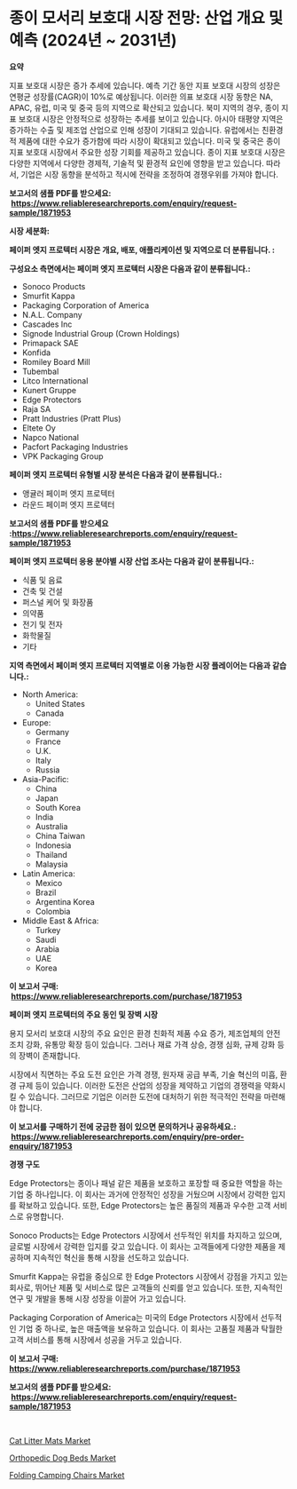 <p><h1>종이 모서리 보호대 시장 전망: 산업 개요 및 예측 (2024년 ~ 2031년)</h1></p><p><strong>요약</strong></p>
<p><p>지표 보호대 시장은 증가 추세에 있습니다. 예측 기간 동안 지표 보호대 시장의 성장은 연평균 성장률(CAGR)이 10%로 예상됩니다. 이러한 의표 보호대 시장 동향은 NA, APAC, 유럽, 미국 및 중국 등의 지역으로 확산되고 있습니다. 북미 지역의 경우, 종이 지표 보호대 시장은 안정적으로 성장하는 추세를 보이고 있습니다. 아시아 태평양 지역은 증가하는 수출 및 제조업 산업으로 인해 성장이 기대되고 있습니다. 유럽에서는 친환경적 제품에 대한 수요가 증가함에 따라 시장이 확대되고 있습니다. 미국 및 중국은 종이 지표 보호대 시장에서 주요한 성장 기회를 제공하고 있습니다. 종이 지표 보호대 시장은 다양한 지역에서 다양한 경제적, 기술적 및 환경적 요인에 영향을 받고 있습니다. 따라서, 기업은 시장 동향을 분석하고 적시에 전략을 조정하여 경쟁우위를 가져야 합니다.</p></p>
<p><strong>보고서의 샘플 PDF를 받으세요: &nbsp;<a href="https://www.reliableresearchreports.com/enquiry/request-sample/1871953">https://www.reliableresearchreports.com/enquiry/request-sample/1871953</a></strong></p>
<p><strong>시장 세분화:</strong></p>
<p><strong> 페이퍼 엣지 프로텍터 시장은 개요, 배포, 애플리케이션 및 지역으로 더 분류됩니다. :</strong></p>
<p><strong>구성요소 측면에서는 페이퍼 엣지 프로텍터 시장은 다음과 같이 분류됩니다.:</strong></p>
<p><ul><li>Sonoco Products</li><li>Smurfit Kappa</li><li>Packaging Corporation of America</li><li>N.A.L. Company</li><li>Cascades Inc</li><li>Signode Industrial Group (Crown Holdings)</li><li>Primapack SAE</li><li>Konfida</li><li>Romiley Board Mill</li><li>Tubembal</li><li>Litco International</li><li>Kunert Gruppe</li><li>Edge Protectors</li><li>Raja SA</li><li>Pratt Industries (Pratt Plus)</li><li>Eltete Oy</li><li>Napco National</li><li>Pacfort Packaging Industries</li><li>VPK Packaging Group</li></ul></p>
<p><strong> 페이퍼 엣지 프로텍터 유형별 시장 분석은 다음과 같이 분류됩니다.:</strong></p>
<p><ul><li>앵귤러 페이퍼 엣지 프로텍터</li><li>라운드 페이퍼 엣지 프로텍터</li></ul></p>
<p><strong>보고서의 샘플 PDF를 받으세요 :<a href="https://www.reliableresearchreports.com/enquiry/request-sample/1871953">https://www.reliableresearchreports.com/enquiry/request-sample/1871953</a></strong></p>
<p><strong> 페이퍼 엣지 프로텍터 응용 분야별 시장 산업 조사는 다음과 같이 분류됩니다.:</strong></p>
<p><ul><li>식품 및 음료</li><li>건축 및 건설</li><li>퍼스널 케어 및 화장품</li><li>의약품</li><li>전기 및 전자</li><li>화학물질</li><li>기타</li></ul></p>
<p><strong>지역 측면에서 페이퍼 엣지 프로텍터 지역별로 이용 가능한 시장 플레이어는 다음과 같습니다.:</strong></p>
<p><ul>
    <li>
        North America:
        <ul>
            <li>United States</li>
            <li>Canada</li>
        </ul>
    </li>
    <li>
        Europe:
        <ul>
            <li>Germany</li>
            <li>France</li>
            <li>U.K.</li>
            <li>Italy</li>
            <li>Russia</li>
        </ul>
    </li>
    <li>
        Asia-Pacific:
        <ul>
            <li>China</li>
            <li>Japan</li>
            <li>South Korea</li>
            <li>India</li>
            <li>Australia</li>
            <li>China Taiwan</li>
            <li>Indonesia</li>
            <li>Thailand</li>
            <li>Malaysia</li>
        </ul>
    </li>
    <li>
        Latin America:
        <ul>
            <li>Mexico</li>
            <li>Brazil</li>
            <li>Argentina Korea</li>
            <li>Colombia</li>
        </ul>
    </li>
    <li>
        Middle East & Africa:
        <ul>
            <li>Turkey</li>
            <li>Saudi</li>
            <li>Arabia</li>
            <li>UAE</li>
            <li>Korea</li>
        </ul>
    </li>
    </ul></p>
<p><strong>이 보고서 구매: &nbsp;<a href="https://www.reliableresearchreports.com/purchase/1871953">https://www.reliableresearchreports.com/purchase/1871953</a></strong></p>
<p><strong>페이퍼 엣지 프로텍터의 주요 동인 및 장벽 시장</strong></p>
<p><p>용지 모서리 보호대 시장의 주요 요인은 환경 친화적 제품 수요 증가, 제조업체의 안전 조치 강화, 유통망 확장 등이 있습니다. 그러나 재료 가격 상승, 경쟁 심화, 규제 강화 등의 장벽이 존재합니다.</p><p>시장에서 직면하는 주요 도전 요인은 가격 경쟁, 원자재 공급 부족, 기술 혁신의 미흡, 환경 규제 등이 있습니다. 이러한 도전은 산업의 성장을 제약하고 기업의 경쟁력을 약화시킬 수 있습니다. 그러므로 기업은 이러한 도전에 대처하기 위한 적극적인 전략을 마련해야 합니다.</p></p>
<p><strong>이 보고서를 구매하기 전에 궁금한 점이 있으면 문의하거나 공유하세요.: &nbsp;<a href="https://www.reliableresearchreports.com/enquiry/pre-order-enquiry/1871953">https://www.reliableresearchreports.com/enquiry/pre-order-enquiry/1871953</a></strong></p>
<p><strong>경쟁 구도</strong></p>
<p><p>Edge Protectors는 종이나 패널 같은 제품을 보호하고 포장할 때 중요한 역할을 하는 기업 중 하나입니다. 이 회사는 과거에 안정적인 성장을 거뒀으며 시장에서 강력한 입지를 확보하고 있습니다. 또한, Edge Protectors는 높은 품질의 제품과 우수한 고객 서비스로 유명합니다.</p><p>Sonoco Products는 Edge Protectors 시장에서 선두적인 위치를 차지하고 있으며, 글로벌 시장에서 강력한 입지를 갖고 있습니다. 이 회사는 고객들에게 다양한 제품을 제공하며 지속적인 혁신을 통해 시장을 선도하고 있습니다.</p><p>Smurfit Kappa는 유럽을 중심으로 한 Edge Protectors 시장에서 강점을 가지고 있는 회사로, 뛰어난 제품 및 서비스로 많은 고객들의 신뢰를 얻고 있습니다. 또한, 지속적인 연구 및 개발을 통해 시장 성장을 이끌어 가고 있습니다.</p><p>Packaging Corporation of America는 미국의 Edge Protectors 시장에서 선두적인 기업 중 하나로, 높은 매출액을 보유하고 있습니다. 이 회사는 고품질 제품과 탁월한 고객 서비스를 통해 시장에서 성공을 거두고 있습니다.</p></p>
<p><strong>이 보고서 구매: &nbsp; <a href="https://www.reliableresearchreports.com/purchase/1871953">https://www.reliableresearchreports.com/purchase/1871953</a></strong></p>
<p><strong>보고서의 샘플 PDF를 받으세요: &nbsp;<a href="https://www.reliableresearchreports.com/enquiry/request-sample/1871953">https://www.reliableresearchreports.com/enquiry/request-sample/1871953</a></strong><strong></strong></p>
<p>&nbsp;</p>
<p><p><a href="https://github.com/bobicer/Market-Research-Report-List-2/blob/main/cat-litter-mats-market.md">Cat Litter Mats Market</a></p><p><a href="https://github.com/timeliteaut/Market-Research-Report-List-1/blob/main/orthopedic-dog-beds-market.md">Orthopedic Dog Beds Market</a></p><p><a href="https://github.com/globismark/Market-Research-Report-List-2/blob/main/folding-camping-chairs-market.md">Folding Camping Chairs Market</a></p></p>